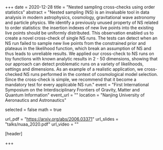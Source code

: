 +++
date = 2020-12-28
title = "Nested sampling cross-checks using order statistics"
abstract = "Nested sampling (NS) is an invaluable tool in data analysis in modern astrophysics, cosmology, gravitational wave astronomy and particle physics. We identify a previously unused property of NS related to order statistics: the insertion indexes of new live points into the existing live points should be uniformly distributed. This observation enabled us to create a novel cross-check of single NS runs. The tests can detect when an NS run failed to sample new live points from the constrained prior and plateaus in the likelihood function, which break an assumption of NS and thus leads to unreliable results. We applied our cross-check to NS runs on toy functions with known analytic results in 2 - 50 dimensions, showing that our approach can detect problematic runs on a variety of likelihoods, settings and dimensions. As an example of a realistic application, we cross-checked NS runs performed in the context of cosmological model selection. Since the cross-check is simple, we recommend that it become a mandatory test for every applicable NS run."
event = "First International Symposium on the Interdisciplinary Frontiers of Gravity, Matter and Quantum Information"
event_url = ""
location = "Nanjing University of Aeronautics and Astronautics"

selected = false
math = true

url_pdf = "https://arxiv.org/abs/2006.03371"
url_slides = "talks/nuaa_2020.pdf"
url_video = ""

[header]

+++
